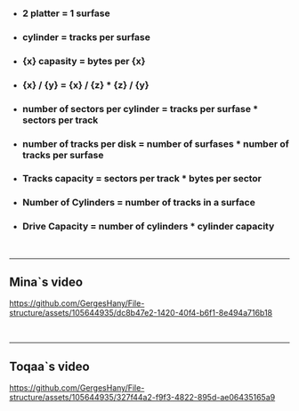- ### 2 platter = 1 surfase 
- ### cylinder = tracks per surfase
- ### {x} capasity = bytes per {x}
- ### {x} / {y} = {x} / {z} * {z} / {y}
- ### number of sectors per cylinder = tracks per surfase * sectors per track
- ### number of tracks per disk = number of surfases * number of tracks per surfase
- ### Tracks capacity = sectors per track * bytes per sector
- ### Number of Cylinders = number of tracks in a surface
- ### Drive Capacity = number of cylinders * cylinder capacity

<br><hr>

## Mina`s video

https://github.com/GergesHany/File-structure/assets/105644935/dc8b47e2-1420-40f4-b6f1-8e494a716b18


<br><hr>


## Toqaa`s video

https://github.com/GergesHany/File-structure/assets/105644935/327f44a2-f9f3-4822-895d-ae06435165a9

